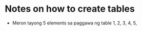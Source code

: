 # Notes on how to create tables

- Meron tayong 5 elements sa paggawa ng table
1, <!--<table>Table</table>-->
2, <!--<tr>Table row</tr>-->
3, <!--<th>Table heading</td>-->
4, <!--<td>Table date element </td>-->
5, <!--<caption>Caption</caption>-->
    


